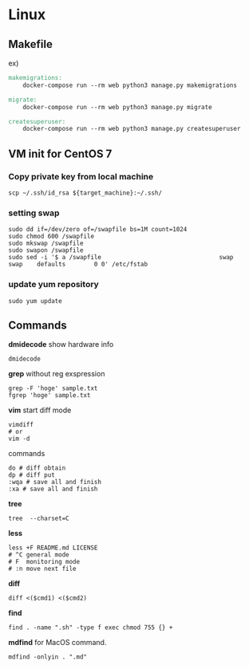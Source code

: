 # Linux
## Makefile
ex)
```Makefile
makemigrations:
    docker-compose run --rm web python3 manage.py makemigrations

migrate:
    docker-compose run --rm web python3 manage.py migrate

createsuperuser:
    docker-compose run --rm web python3 manage.py createsuperuser
```

## VM init for CentOS 7
### Copy private key from local machine
```shell
scp ~/.ssh/id_rsa ${target_machine}:~/.ssh/
```

### setting swap
```shell
sudo dd if=/dev/zero of=/swapfile bs=1M count=1024
sudo chmod 600 /swapfile
sudo mkswap /swapfile
sudo swapon /swapfile
sudo sed -i '$ a /swapfile                                 swap                    swap    defaults        0 0' /etc/fstab
```

### update yum repository
```shell
sudo yum update
```

## Commands
**dmidecode**
show hardware info
```shell
dmidecode
```

**grep**
without reg exspression
```shell
grep -F 'hoge' sample.txt
fgrep 'hoge' sample.txt
```

**vim**
start diff mode
```shell
vimdiff
# or
vim -d
```

commands
```
do # diff obtain
dp # diff put
:wqa # save all and finish
:xa # save all and finish
```

**tree**
```
tree  --charset=C
```

**less**
```shell
less +F README.md LICENSE
# ^C general mode
# F  monitoring mode
# :n move next file
```

**diff**
```shell
diff <($cmd1) <($cmd2)
```

**find**
```
find . -name ".sh" -type f exec chmod 755 {} +
```

**mdfind**
for MacOS command.
```shell
mdfind -onlyin . ".md"
```